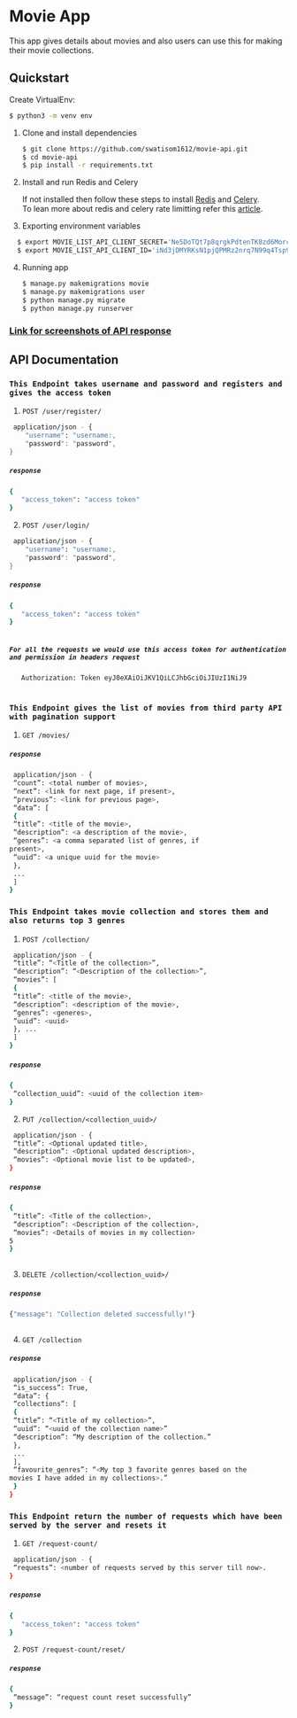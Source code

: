 # Movie App
This app gives details about movies and also users can use this for making their movie collections.
## Quickstart

Create VirtualEnv:
   ```bash
  $ python3 -m venv env
  ```
  
1. Clone and install dependencies

    ```bash
    $ git clone https://github.com/swatisom1612/movie-api.git
    $ cd movie-api
    $ pip install -r requirements.txt
    ```
2. Install and run Redis and Celery

   If not installed then follow these steps to install [Redis](https://medium.com/@petehouston/install-and-config-redis-on-mac-os-x-via-homebrew-eb8df9a4f298)
   and [Celery](https://medium.com/@petehouston/install-and-config-redis-on-mac-os-x-via-homebrew-eb8df9a4f298).  
   To lean more about redis and celery rate limitting refer this [article](https://callhub.io/distributed-rate-limiting-with-redis-and-celery/).
   
   
3. Exporting environment variables
 ```bash
   $ export MOVIE_LIST_API_CLIENT_SECRET='Ne5DoTQt7p8qrgkPdtenTK8zd6MorcCR5vXZIJNfJwvfafZfcOs4reyasVYddTyXCz9hcL5FGGIVxw3q02ibnBLhblivqQTp4BIC93LZHj4OppuHQUzwugcYu7TIC5H1'
   $ export MOVIE_LIST_API_CLIENT_ID='iNd3jDMYRKsN1pjQPMRz2nrq7N99q4Tsp9EY9cM0'
   ``` 

4. Running app

   ```bash
   $ manage.py makemigrations movie 
   $ manage.py makemigrations user 
   $ python manage.py migrate
   $ python manage.py runserver
   ``` 
### [Link for screenshots of API response](https://github.com/swatisom1612/movie-api/tree/master/postman_screenshots)   
## API Documentation 

### `This Endpoint takes username and password and registers and gives the access token` 

1. `POST /user/register/` 

```bash
 application/json - {
    "username": "username:,
    "password": "password",
}
```
##### `response`

```bash
{
   "access_token": "access token"
}   
```
2. `POST /user/login/` 

```bash
 application/json - {
    "username": "username:,
    "password": "password",
}
```
##### `response`

```bash
{
   "access_token": "access token"
}
    
```
##### `For all the requests we would use this access token for authentication and permission in headers request`
```bash
   Authorization: Token eyJ0eXAiOiJKV1QiLCJhbGciOiJIUzI1NiJ9
    
```
    

### `This Endpoint gives the list of movies from third party API with pagination support ` 

1. `GET /movies/` 

##### `response`

```bash
 application/json - {
 “count”: <total number of movies>,
 “next”: <link for next page, if present>,
 “previous”: <link for previous page>,
 “data”: [
 {
 “title”: <title of the movie>,
 “description”: <a description of the movie>,
 “genres”: <a comma separated list of genres, if
present>,
 “uuid”: <a unique uuid for the movie>
 },
 ...
 ]
}
```

### `This Endpoint takes movie collection and stores them and also returns top 3 genres` 

1. `POST /collection/` 

```bash
 application/json - {
 “title”: “<Title of the collection>”,
 “description”: “<Description of the collection>”,
 “movies”: [
 {
 “title”: <title of the movie>,
 “description”: <description of the movie>,
 “genres”: <generes>,
 “uuid”: <uuid>
 }, ...
 ]
}
```
##### `response`

```bash
{
 “collection_uuid”: <uuid of the collection item>
}   
```
2. `PUT /collection/<collection_uuid>/` 

```bash
 application/json - {
 “title”: <Optional updated title>,
 “description”: <Optional updated description>,
 “movies”: <Optional movie list to be updated>,
}
```
##### `response`

```bash
{
 “title”: <Title of the collection>,
 “description”: <Description of the collection>,
 “movies”: <Details of movies in my collection>
5
}
    
```
3. `DELETE /collection/<collection_uuid>/` 


##### `response`

```bash
{"message": "Collection deleted successfully!"}
    
```
4. `GET /collection` 

##### `response`

```bash
 application/json - {
 “is_success”: True,
 “data”: {
 “collections”: [
 {
 “title”: “<Title of my collection>”,
 “uuid”: “<uuid of the collection name>”
 “description”: “My description of the collection.”
 },
 ...
 ],
 “favourite_genres”: “<My top 3 favorite genres based on the
movies I have added in my collections>.”
 }
}
```
### `This Endpoint return the number of requests which have been served by the server and resets it` 

1. `GET /request-count/` 

```bash
 application/json - {
 “requests”: <number of requests served by this server till now>.
}
```
##### `response`

```bash
{
   "access_token": "access token"
}   
```
2. `POST /request-count/reset/` 

##### `response`

```bash
{
 “message”: “request count reset successfully”
}
    
```
